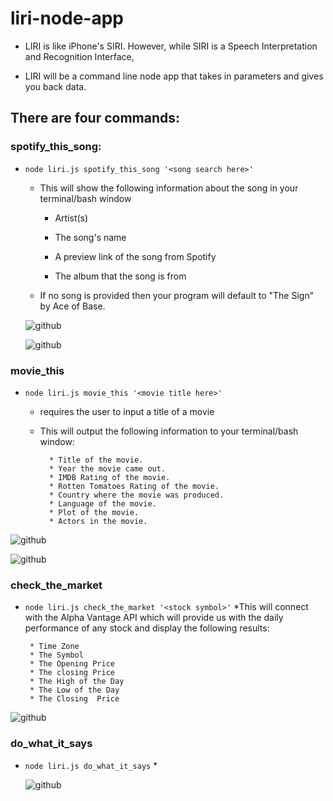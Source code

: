 # liri-node-app

* LIRI is like iPhone's SIRI. However, while SIRI is a Speech Interpretation and Recognition Interface, 

* LIRI will be a command line node app that takes in parameters and gives you back data.
## There are four commands:

### spotify_this_song:
  * `node liri.js spotify_this_song '<song search here>'`
    * This will show the following information about the song in your terminal/bash window

      * Artist(s)

      * The song's name

      * A preview link of the song from Spotify

      * The album that the song is from

    * If no song is provided then your program will default to "The Sign" by Ace of Base.

    ![github](https://github.com/joseluissaboya/liri-node-app/blob/master/GIFs/spotify-this-song-default-val.gif)

    ![github](https://github.com/joseluissaboya/liri-node-app/blob/master/GIFs/spotify-this-song-any-song.gif)

### movie_this 
  * `node liri.js movie_this '<movie title here>'`
    * requires the user to input a title of a movie
    * This will output the following information to your terminal/bash window:

      ```
        * Title of the movie.
        * Year the movie came out.
        * IMDB Rating of the movie.
        * Rotten Tomatoes Rating of the movie.
        * Country where the movie was produced.
        * Language of the movie.
        * Plot of the movie.
        * Actors in the movie.

      ```

  ![github](https://github.com/joseluissaboya/liri-node-app/blob/master/GIFs/movie-this-default-value.gif)

  ![github](https://github.com/joseluissaboya/liri-node-app/blob/master/GIFs/movie-this-any-movie.gif)

### check_the_market
  * `node liri.js check_the_market '<stock symbol>'`
    *This will connect with the Alpha Vantage API which will provide us with the daily performance of any stock and display the following results:

       ```
        * Time Zone
        * The Symbol
        * The Opening Price
        * The closing Price
        * The High of the Day
        * The Low of the Day
        * The Closing  Price

      ```

  ![github](https://github.com/joseluissaboya/liri-node-app/blob/master/GIFs/check-the-market.gif)

### do_what_it_says
  * `node liri.js do_what_it_says`
    *

    ![github](https://github.com/joseluissaboya/liri-node-app/blob/master/GIFs/read-file-do-task.gif)